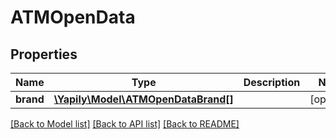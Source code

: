 # ATMOpenData

## Properties
Name | Type | Description | Notes
------------ | ------------- | ------------- | -------------
**brand** | [**\Yapily\Model\ATMOpenDataBrand[]**](ATMOpenDataBrand.md) |  | [optional] 

[[Back to Model list]](../README.md#documentation-for-models) [[Back to API list]](../README.md#documentation-for-api-endpoints) [[Back to README]](../README.md)


